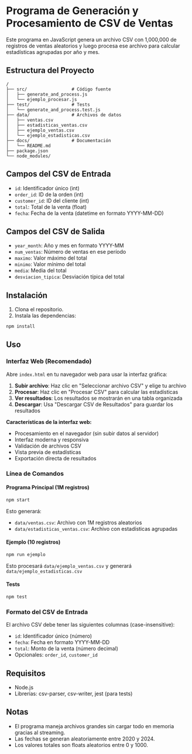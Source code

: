 # Programa de Generación y Procesamiento de CSV de Ventas

Este programa en JavaScript genera un archivo CSV con 1,000,000 de registros de ventas aleatorios y luego procesa ese archivo para calcular estadísticas agrupadas por año y mes.

## Estructura del Proyecto

```
/
├── src/                 # Código fuente
│   ├── generate_and_process.js
│   └── ejemplo_procesar.js
├── test/                # Tests
│   └── generate_and_process.test.js
├── data/                # Archivos de datos
│   ├── ventas.csv
│   ├── estadisticas_ventas.csv
│   ├── ejemplo_ventas.csv
│   └── ejemplo_estadisticas.csv
├── docs/                # Documentación
│   └── README.md
├── package.json
└── node_modules/
```

## Campos del CSV de Entrada

- `id`: Identificador único (int)
- `order_id`: ID de la orden (int)
- `customer_id`: ID del cliente (int)
- `total`: Total de la venta (float)
- `fecha`: Fecha de la venta (datetime en formato YYYY-MM-DD)

## Campos del CSV de Salida

- `year_month`: Año y mes en formato YYYY-MM
- `num_ventas`: Número de ventas en ese período
- `maximo`: Valor máximo del total
- `minimo`: Valor mínimo del total
- `media`: Media del total
- `desviacion_tipica`: Desviación típica del total

## Instalación

1. Clona el repositorio.
2. Instala las dependencias:

```bash
npm install
```

## Uso

### Interfaz Web (Recomendado)
Abre `index.html` en tu navegador web para usar la interfaz gráfica:

1. **Subir archivo**: Haz clic en "Seleccionar archivo CSV" y elige tu archivo
2. **Procesar**: Haz clic en "Procesar CSV" para calcular las estadísticas
3. **Ver resultados**: Los resultados se mostrarán en una tabla organizada
4. **Descargar**: Usa "Descargar CSV de Resultados" para guardar los resultados

**Características de la interfaz web:**
- Procesamiento en el navegador (sin subir datos al servidor)
- Interfaz moderna y responsiva
- Validación de archivos CSV
- Vista previa de estadísticas
- Exportación directa de resultados

### Línea de Comandos

#### Programa Principal (1M registros)
```bash
npm start
```

Esto generará:
- `data/ventas.csv`: Archivo con 1M registros aleatorios
- `data/estadisticas_ventas.csv`: Archivo con estadísticas agrupadas

#### Ejemplo (10 registros)
```bash
npm run ejemplo
```

Esto procesará `data/ejemplo_ventas.csv` y generará `data/ejemplo_estadisticas.csv`

#### Tests
```bash
npm test
```

### Formato del CSV de Entrada
El archivo CSV debe tener las siguientes columnas (case-insensitive):
- `id`: Identificador único (número)
- `fecha`: Fecha en formato YYYY-MM-DD
- `total`: Monto de la venta (número decimal)
- Opcionales: `order_id`, `customer_id`

## Requisitos

- Node.js
- Librerías: csv-parser, csv-writer, jest (para tests)

## Notas

- El programa maneja archivos grandes sin cargar todo en memoria gracias al streaming.
- Las fechas se generan aleatoriamente entre 2020 y 2024.
- Los valores totales son floats aleatorios entre 0 y 1000.